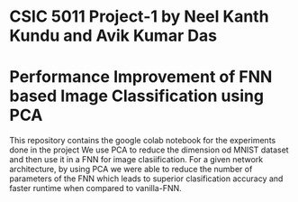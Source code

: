 # CSIC 5011 Project-1 by Neel Kanth Kundu and Avik Kumar Das
# Performance Improvement of FNN based Image Classification using PCA

This repository contains the google colab notebook for the experiments done in the project
We use PCA to reduce the dimension od MNIST dataset and then use it in a FNN for image clasiification.
For a given network architecture, by using PCA we were able to reduce the number of parameters of the FNN 
which leads to superior clasification accuracy and faster runtime when compared to vanilla-FNN.
